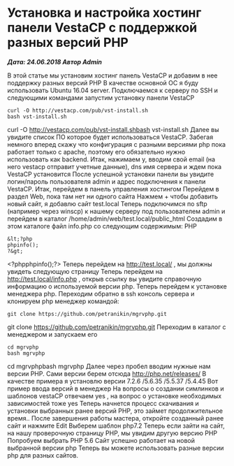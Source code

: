 # Установка и настройка хостинг панели VestaCP c поддержкой разных версий PHP                	  
***Дата: 24.06.2018 Автор Admin***

В этой статье мы установим хостинг панель VestaCP и добавим в нее поддержку разных версий PHP
В качестве основной ОС я буду использовать Ubuntu 16.04 server.
Подключаемся к серверу по SSH и следующими командами запустим установку панели VestaCP
```
curl -O http://vestacp.com/pub/vst-install.sh
bash vst-install.sh
```
curl -O http://vestacp.com/pub/vst-install.shbash vst-install.sh
Далее вы увидите список ПО которое будет использоваться VestaCP.
Забегая немного вперед скажу что конфигурация с разными версиями php пока работает только с apache, поэтому его обязательно нужно использовать как backend.
Итак, нажимаем y, вводим свой email (на него vestacp отправит учетные данные), dns имя сервера и ждем пока VestaCP установится
После успешной установки панели вы увидите логин/пароль пользователя admin и адрес подключения к панели VestaCP.
Итак, перейдем в панель управления хостингом
Перейдем в раздел Web, пока там нет ни одного сайта
Нажмем + чтобы добавить новый сайт, я добавлю сайт test.local
Теперь подключимся по sftp (например через winscp) к нашему серверу под пользователем admin и перейдем в каталог /home/admin/web/test.local/public_html
Создадим в этом каталоге файл info.php со следующим содержимым:
PHP
```
&lt;?php
phpinfo();
?&gt;
```
&lt;?phpphpinfo();?&gt;
Теперь перейдем на http://test.local/ , мы должны увидеть следующую страницу
Теперь перейдем на http://test.local/info.php , открыв ссылку вы увидите справочную информацию о используемой версии php.
Теперь перейдем к установке менеджера php.
Переходим обратно в ssh консоль сервера и клонируем php менеджер командой:
```
git clone https://github.com/petranikin/mgrvphp.git
```
git clone https://github.com/petranikin/mgrvphp.git
Переходим в каталог с менеджером и запускаем его
```
cd mgrvphp
bash mgrvphp
```
cd mgrvphpbash mgrvphp
Далее через пробел вводим нужные нам версии PHP.
Сами версии берем отсюда http://php.net/releases/ 
В качестве примера я установлю версии 7.2.6 /5.6.35 /5.5.37 /5.4.45
Вот пример ввода версий в менеджер
На вопросы о создании симлинков и шаблонов vestaCP отвечаем yes , на вопрос о установке необходимых зависимостей тоже yes
Теперь начнется процесс скачивания и установки выбранных ранее версий PHP, это займет продолжительное время..
После завершения работы мастера, откройте созданный ранее сайт и нажмите Edit
Выберем шаблон php7.2
Теперь если зайти на сайт, на нашу проверочную страницу PHP, мы увидим другую версию PHP
Попробуем выбрать PHP 5.6
Сайт успешно работает на новой выбранной версии php
Теперь вы можете использовать разные версии php для разных сайтов.
&nbsp;
